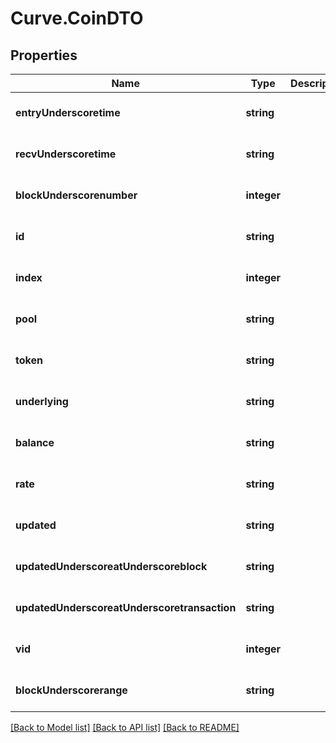 # Curve.CoinDTO

## Properties
Name | Type | Description | Notes
------------ | ------------- | ------------- | -------------
**entryUnderscoretime** | **string** |  | [optional] [default to null]
**recvUnderscoretime** | **string** |  | [optional] [default to null]
**blockUnderscorenumber** | **integer** |  | [optional] [default to null]
**id** | **string** |  | [optional] [default to null]
**index** | **integer** |  | [optional] [default to null]
**pool** | **string** |  | [optional] [default to null]
**token** | **string** |  | [optional] [default to null]
**underlying** | **string** |  | [optional] [default to null]
**balance** | **string** |  | [optional] [default to null]
**rate** | **string** |  | [optional] [default to null]
**updated** | **string** |  | [optional] [default to null]
**updatedUnderscoreatUnderscoreblock** | **string** |  | [optional] [default to null]
**updatedUnderscoreatUnderscoretransaction** | **string** |  | [optional] [default to null]
**vid** | **integer** |  | [optional] [default to null]
**blockUnderscorerange** | **string** |  | [optional] [default to null]

[[Back to Model list]](../README.md#documentation-for-models) [[Back to API list]](../README.md#documentation-for-api-endpoints) [[Back to README]](../README.md)


